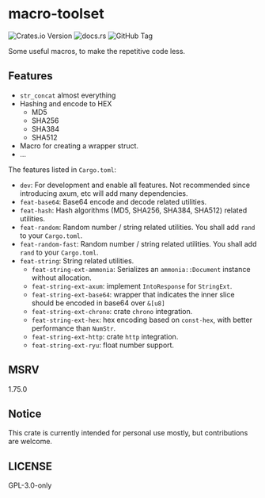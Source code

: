 # macro-toolset

![Crates.io Version](https://img.shields.io/crates/v/macro-toolset)
![docs.rs](https://img.shields.io/docsrs/macro-toolset)
![GitHub Tag](https://img.shields.io/github/v/tag/cxw620/macro-toolset)

Some useful macros, to make the repetitive code less.

## Features

- `str_concat` almost everything
- Hashing and encode to HEX
  - MD5
  - SHA256
  - SHA384
  - SHA512
- Macro for creating a wrapper struct.
- ...

The features listed in `Cargo.toml`:

- `dev`: For development and enable all features. Not recommended since introducing axum, etc will add many dependencies.
- `feat-base64`: Base64 encode and decode related utilities.
- `feat-hash`: Hash algorithms (MD5, SHA256, SHA384, SHA512) related utilities.
- `feat-random`: Random number / string related utilities. You shall add `rand` to your `Cargo.toml`.
- `feat-random-fast`: Random number / string related utilities. You shall add `rand` to your `Cargo.toml`.
- `feat-string`: String related utilities.
  - `feat-string-ext-ammonia`: Serializes an `ammonia::Document` instance without allocation.
  - `feat-string-ext-axum`: implement `IntoResponse` for `StringExt`.
  - `feat-string-ext-base64`: wrapper that indicates the inner slice should be encoded in base64 over `&[u8]`
  - `feat-string-ext-chrono`: crate `chrono` integration.
  - `feat-string-ext-hex`: hex encoding based on `const-hex`, with better performance than `NumStr`.
  - `feat-string-ext-http`: crate `http` integration.
  - `feat-string-ext-ryu`: float number support.

## MSRV

1.75.0

## Notice

This crate is currently intended for personal use mostly, but contributions are welcome.

## LICENSE

GPL-3.0-only
